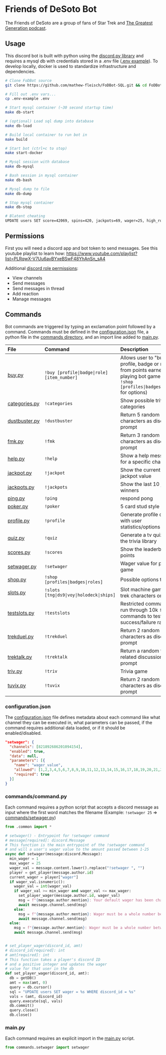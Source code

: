# Friends of DeSoto Bot

The Friends of DeSoto are a group of fans of Star Trek and [The Greatest Generation podcast](http://gagh.biz).

## Usage

This discord bot is built with python using the [discord.py library](https://discordpy.readthedocs.io/en/stable/api.html) and requires a mysql db with credentials stored in a .env file ([.env example](.env-example)). To develop locally, docker is used to standardize infrastructure and dependencies.

```bash
# Clone FoDBot source
git clone https://github.com/mathew-fleisch/FoDBot-SQL.git && cd FoDBot-SQL

# Fill out .env vars...
cp .env-example .env

# Start mysql container (~30 second startup time)
make db-start

# (optional) Load sql dump into database
make db-load

# Build local container to run bot in
make build

# Start bot (ctrl+c to stop)
make start-docker

# Mysql session with database
make db-mysql

# Bash session in mysql container
make db-bash

# Mysql dump to file
make db-dump

# Stop mysql container
make db-stop

# Blatent cheating
UPDATE users SET score=42069, spins=420, jackpots=69, wager=25, high_roller=1 WHERE id=1;
```

## Permissions

First you will need a discord app and bot token to send messages. See this youtube playlist to learn how: https://www.youtube.com/playlist?list=PLRqwX-V7Uu6avBYxeBSwF48YhAnSn_sA4

Additional [discord role permissions](https://support.discord.com/hc/en-us/articles/206029707-Setting-Up-Permissions-FAQ):

- View channels
- Send messages
- Send messages in thread
- Add reaction
- Manage messages

## Commands

Bot commands are triggered by typing an exclamation point followed by a command. Commands must be defined in the [configuration.json](configuration.json) file, a python file in the [commands directory](commands), and an import line added to [main.py](main.py).

| File                                    | Command                                     | Description                                                                                                                             |
| :-------------------------------------- | :------------------------------------------ | :-------------------------------------------------------------------------------------------------------------------------------------- |
| [buy.py](commands/buy.py)               | `!buy [profile\|badge\|role] [item_number]` | Allows user to "buy" a profile, badge or role from points earned playing bot games (see ` !shop [profiles\|badges\|roles]` for options) |
| [categories.py](commands/categories.py) | `!categories`                               | Show possible trivia categories                                                                                                         |
| [dustbuster.py](commands/dustbuster.py) | `!dustbuster`                               | Return 5 random trek characters as discussion prompt                                                                                    |
| [fmk.py](commands/fmk.py)               | `!fmk`                                      | Return 3 random trek characters as discussion prompt                                                                                    |
| [help.py](commands/help.py)             | `!help`                                     | Show a help message for a specific channel                                                                                              |
| [jackpot.py](commands/jackpot.py)       | `!jackpot`                                  | Show the current jackpot value                                                                                                          |
| [jackpots.py](commands/jackpots.py)     | `!jackpots`                                 | Show the last 10 jackpot winners                                                                                                        |
| [ping.py](commands/ping.py)             | `!ping`                                     | respond pong                                                                                                                            |
| [poker.py](commands/poker.py)           | `!poker`                                    | 5 card stud style game                                                                                                                  |
| [profile.py](commands/profile.py)       | `!profile`                                  | Generate profile card with user statistics/options                                                                                      |
| [quiz.py](commands/quiz.py)             | `!quiz`                                     | Generate a tv quiz from the trivia library                                                                                              |
| [scores.py](commands/scores.py)         | `!scores`                                   | Show the leaderboard of points                                                                                                          |
| [setwager.py](commands/setwager.py)     | `!setwager`                                 | Wager value for poker game                                                                                                              |
| [shop.py](commands/shop.py)             | `!shop [profiles\|badges\|roles]`           | Possible options to `!buy`                                                                                                              |
| [slots.py](commands/slots.py)           | `!slots [tng\|ds9\|voy\|holodeck\|ships]`   | Slot machine game with trek characters or ships                                                                                         |
| [testslots.py](commands/testslots.py)   | `!testslots`                                | Restricted command to run through 10k `!slots` commands to test success/failure rate                                                    |
| [trekduel.py](commands/trekduel.py)     | `!trekduel`                                 | Return 2 random trek characters as discussion prompt                                                                                    |
| [trektalk.py](commands/trektalk.py)     | `!trektalk`                                 | Return a random trek related discussion prompt                                                                                          |
| [triv.py](commands/triv.py)             | `!triv`                                     | Trivia game                                                                                                                             |
| [tuvix.py](commands/tuvix.py)           | `!tuvix`                                    | Return 2 random trek characters as discussion prompt                                                                                    |


### configuration.json

The [configuration.json](configuration.json) file defines metadata about each command like what channel they can be executed in, what parameters can be passed, if the command requires additional data loaded, or if it should be enabled/disabled.

```json
"setwager": {
  "channels": [821892686201094154],
  "enabled": true,
  "data": null,
  "parameters": [{
    "name": "wager_value",
    "allowed": [1,2,3,4,5,6,7,8,9,10,11,12,13,14,15,16,17,18,19,20,21,22,23,24,25],
    "required": true
  }]
}
```

### commands/command.py

Each command requires a python script that accepts a discord message as input where the first word matches the filename (Example: `!setwager 25` => [commands/setwager.py](commands/setwager.py))

```python
from .common import *

# setwager() - Entrypoint for !setwager command
# message[required]: discord.Message
# This function is the main entrypoint of the !setwager command
# and will a user's wager value to the amount passed between 1-25
async def setwager(message:discord.Message):
  min_wager = 1
  max_wager = 25
  wager_val = message.content.lower().replace("!setwager ", "")
  player = get_player(message.author.id)
  current_wager = player["wager"]
  if wager_val.isnumeric():
    wager_val = int(wager_val)
    if wager_val >= min_wager and wager_val <= max_wager:
      set_player_wager(message.author.id, wager_val)
      msg = f"{message.author.mention}: Your default wager has been changed from `{current_wager}` to `{wager_val}`"
      await message.channel.send(msg)
    else:
      msg = f"{message.author.mention}: Wager must be a whole number between `{min_wager}` and `{max_wager}`\nYour current wager is: `{current_wager}`"
      await message.channel.send(msg)
  else:
    msg = f"{message.author.mention}: Wager must be a whole number between `{min_wager}` and `{max_wager}`\nYour current wager is: `{current_wager}`"
    await message.channel.send(msg)


# set_player_wager(discord_id, amt)
# discord_id[required]: int
# amt[required]: int
# This function takes a player's discord ID
# and a positive integer and updates the wager
# value for that user in the db
def set_player_wager(discord_id, amt):
  db = getDB()
  amt = max(amt, 0)
  query = db.cursor()
  sql = "UPDATE users SET wager = %s WHERE discord_id = %s"
  vals = (amt, discord_id)
  query.execute(sql, vals)
  db.commit()
  query.close()
  db.close()
```

### main.py

Each command requires an explicit import in the [main.py](main.py) script.

```python
from commands.setwager import setwager
```